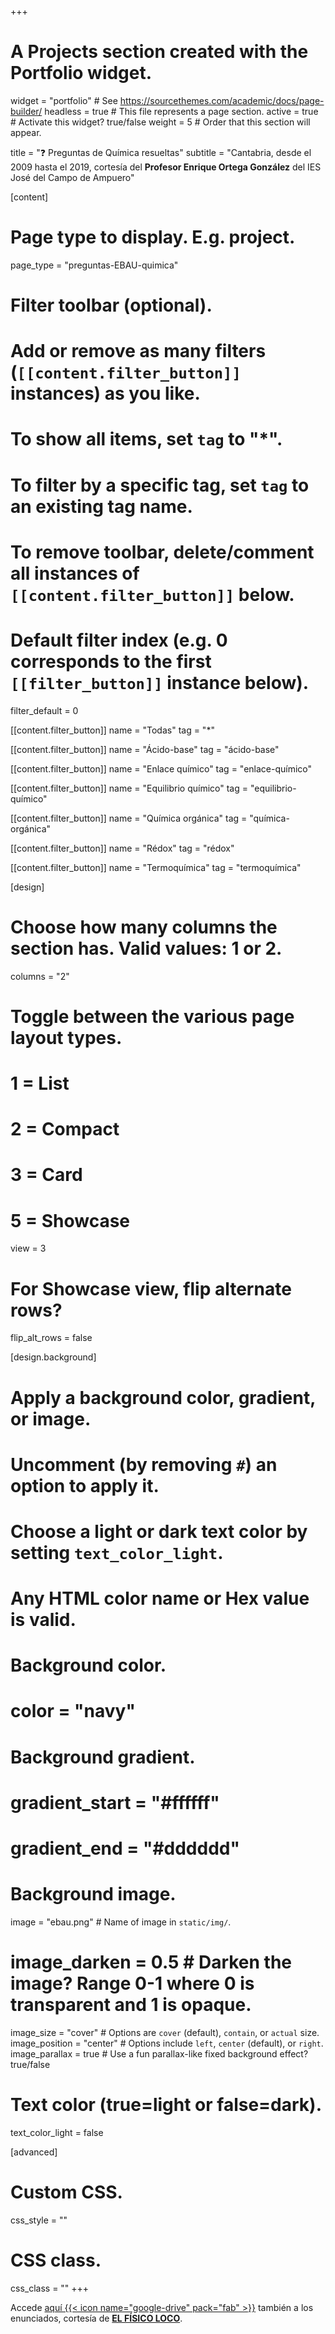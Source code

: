 +++
# A Projects section created with the Portfolio widget.
widget = "portfolio"  # See https://sourcethemes.com/academic/docs/page-builder/
headless = true  # This file represents a page section.
active = true  # Activate this widget? true/false
weight = 5  # Order that this section will appear.

title = "❓ Preguntas de Química resueltas"
subtitle = "Cantabria, desde el 2009 hasta el 2019, cortesía del **Profesor Enrique Ortega González** del IES José del Campo de Ampuero"

[content]
  # Page type to display. E.g. project.
  page_type = "preguntas-EBAU-quimica"
  
  # Filter toolbar (optional).
  # Add or remove as many filters (`[[content.filter_button]]` instances) as you like.
  # To show all items, set `tag` to "*".
  # To filter by a specific tag, set `tag` to an existing tag name.
  # To remove toolbar, delete/comment all instances of `[[content.filter_button]]` below.
  
  # Default filter index (e.g. 0 corresponds to the first `[[filter_button]]` instance below).
  filter_default = 0
  
  [[content.filter_button]]
    name = "Todas"
    tag = "*"
	
  [[content.filter_button]]
    name = "Ácido-base"
    tag = "ácido-base"
	
  [[content.filter_button]]
    name = "Enlace químico"
    tag = "enlace-químico"
	
  [[content.filter_button]]
    name = "Equilibrio químico"
    tag = "equilibrio-químico"	
	
  [[content.filter_button]]
    name = "Química orgánica"
    tag = "química-orgánica"	
	
  [[content.filter_button]]
    name = "Rédox"
    tag = "rédox"
	
  [[content.filter_button]]
    name = "Termoquímica"
    tag = "termoquímica"	

[design]
  # Choose how many columns the section has. Valid values: 1 or 2.
  columns = "2"

  # Toggle between the various page layout types.
  #   1 = List
  #   2 = Compact
  #   3 = Card
  #   5 = Showcase
  view = 3

  # For Showcase view, flip alternate rows?
  flip_alt_rows = false

[design.background]
  # Apply a background color, gradient, or image.
  #   Uncomment (by removing `#`) an option to apply it.
  #   Choose a light or dark text color by setting `text_color_light`.
  #   Any HTML color name or Hex value is valid.

  # Background color.
  # color = "navy"
  
  # Background gradient.
  # gradient_start = "#ffffff"
  # gradient_end = "#dddddd"
  
  # Background image.
  image = "ebau.png"  # Name of image in `static/img/`.
  # image_darken = 0.5  # Darken the image? Range 0-1 where 0 is transparent and 1 is opaque.
  image_size = "cover"  #  Options are `cover` (default), `contain`, or `actual` size.
  image_position = "center"  # Options include `left`, `center` (default), or `right`.
  image_parallax = true  # Use a fun parallax-like fixed background effect? true/false
  
  # Text color (true=light or false=dark).
  text_color_light = false
  
[advanced]
 # Custom CSS. 
 css_style = ""
 
 # CSS class.
 css_class = ""
+++

Accede [aquí {{< icon name="google-drive" pack="fab" >}}](https://drive.google.com/drive/folders/0B6t6-aLmKtoLWFZSSHdEQm5JZzA) también a los enunciados, cortesía de [**EL FÍSICO LOCO**](http://elfisicoloco.blogspot.com/p/pau-cantabria-new.html).